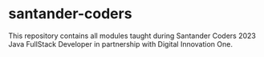 # santander-coders
This repository contains all modules taught during Santander Coders 2023 Java FullStack Developer in partnership with Digital Innovation One.
